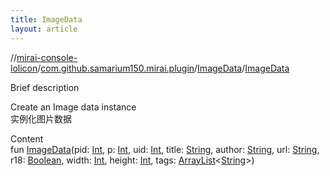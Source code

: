 ```yaml
---
title: ImageData
layout: article
---
```

//[mirai-console-lolicon](../../index.md)/[com.github.samarium150.mirai.plugin](../index.md)/[ImageData](index.md)/[ImageData](-image-data.md)





Brief description  


Create an Image data instance <br> 实例化图片数据


Content  
fun [ImageData](-image-data.md)(pid: [Int](https://kotlinlang.org/api/latest//stdlib/kotlin/-int/index.html), p: [Int](https://kotlinlang.org/api/latest//stdlib/kotlin/-int/index.html), uid: [Int](https://kotlinlang.org/api/latest//stdlib/kotlin/-int/index.html), title: [String](https://kotlinlang.org/api/latest//stdlib/kotlin/-string/index.html), author: [String](https://kotlinlang.org/api/latest//stdlib/kotlin/-string/index.html), url: [String](https://kotlinlang.org/api/latest//stdlib/kotlin/-string/index.html), r18: [Boolean](https://kotlinlang.org/api/latest//stdlib/kotlin/-boolean/index.html), width: [Int](https://kotlinlang.org/api/latest//stdlib/kotlin/-int/index.html), height: [Int](https://kotlinlang.org/api/latest//stdlib/kotlin/-int/index.html), tags: [ArrayList](https://docs.oracle.com/javase/8/docs/api/java/util/ArrayList.html)<[String](https://kotlinlang.org/api/latest//stdlib/kotlin/-string/index.html)>)  



